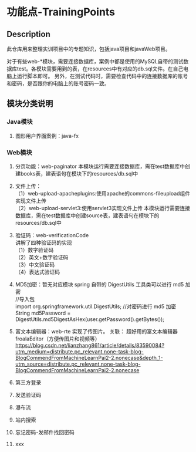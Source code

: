 # 功能点-TrainingPoints

## Description
此仓库用来整理实训项目中的专题知识，包括java项目和javaWeb项目。

对于有些web-*模块，需要连接数据库，案例中都是使用的MySQL自带的测试数据库test。各模块需要用到的表，在resources中有对应的db.sql文件。在自己电脑上运行脚本即可。
另外，在测试代码时，需要检查代码中的连接数据库的账号和密码，是否跟你的电脑上的账号密码一致。


## 模块分类说明
### Java模块
1.  图形用户界面案例：java-fx



### Web模块  
1.  分页功能：web-paginator
    本模块运行需要连接数据库，需在test数据库中创建books表，建表语句在模块下的resources/db.sql中
2.  文件上传：  
    （1）web-upload-apacheplugins:使用apache的commons-fileupload组件实现文件上传  
    （2）web-upload-servlet3:使用servlet3实现文件上传
        本模块运行需要连接数据库，需在test数据库中创建source表，建表语句在模块下的resources/db.sql中   
3.  验证码：web-verificationCode   
    讲解了四种验证码的实现    
    （1）数字验证码   
    （2）英文+数字验证码   
    （3）中文验证码   
    （4）表达式验证码   
4.  MD5加密：暂无对应模块
    spring 自带的 DigestUtils 工具类可以进行 md5 加密  
    //导入包  
    import org.springframework.util.DigestUtils;
    //对密码进行 md5 加密
    String md5Password = DigestUtils.md5DigestAsHex(user.getPassword().getBytes());
5.  富文本编辑器：web-rte
    实现了传图片。
    关联：
    超好用的富文本编辑器froalaEditor（方便传图片和视频等）
    https://blog.csdn.net/lianzhang861/article/details/83590084?utm_medium=distribute.pc_relevant.none-task-blog-BlogCommendFromMachineLearnPai2-2.nonecase&depth_1-utm_source=distribute.pc_relevant.none-task-blog-BlogCommendFromMachineLearnPai2-2.nonecase

6.  第三方登录
7.  发送验证码
8.  瀑布流
9.  站内搜索
10. 忘记密码-发邮件找回密码
11. xxx 